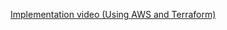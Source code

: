 [Implementation video (Using AWS and Terraform)](https://drive.google.com/drive/folders/11tCLnpEc3g_O4PfQ0irmgxnHXdYIWGEP?usp=drive_link)
